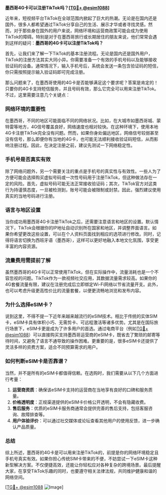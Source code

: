 **墨西哥4G卡可以注册TikTok吗？[[TG💪+ @esim1088](https://t.me/s/esim1088)]**

近年来，短视频平台TikTok在全球范围内掀起了巨大的热潮。无论是在国内还是国外，很多人都希望通过TikTok分享自己的生活、展示才华或者寻找灵感。然而，对于那些身在国外的用户来说，网络环境和运营商政策可能会成为使用TikTok的障碍。特别是对于在墨西哥旅行或长期居住的朋友来说，他们常常会遇到这样的疑问：**墨西哥的4G卡可以注册TikTok吗？**

首先，让我们来了解一下TikTok的基本注册流程。无论是国内还是国外用户，TikTok的注册方法其实大同小异。你需要准备一个有效的手机号码以及能够接收验证码的设备。通常情况下，输入手机号后，系统会发送一条包含验证码的短信，你只需按照提示输入验证码即可完成注册。

那么问题来了，在墨西哥使用的4G卡是否能够满足这个要求呢？答案是肯定的！只要你的4G卡支持短信服务，并且号码有效，那么它完全可以用来注册TikTok。不过，这里需要注意几个关键点：

### **网络环境的重要性**
在墨西哥，不同的地区可能面临不同的网络状况。比如，在大城市如墨西哥城、蒙特雷等地方，4G信号覆盖良好，网络速度也相对较快。在这种环境下，使用本地4G卡注册TikTok完全没有问题。然而，如果你身处偏远地区，网络信号较弱甚至没有信号，那么即便你有当地的4G卡，也可能无法顺利接收验证码短信，从而影响注册过程。因此，在决定注册之前，建议先测试一下网络稳定性。

### **手机号是否真实有效**
除了网络问题外，另一个需要关注的重点是手机号的真实性与有效性。一些人为了方便可能会选择购买虚拟号码或一次性号码用于注册TikTok，但这种做法存在一定的风险。首先，虚拟号码可能无法正常接收验证码；其次，TikTok官方对这类行为持谨慎态度，一旦被检测到，账号可能会被限制或封禁。因此，强烈建议使用真实的当地号码进行注册。

### **语言与地区设置**
当你成功用墨西哥4G卡注册TikTok之后，还需要注意语言和地区的设置。默认情况下，TikTok会根据你的IP地址自动识别所在国家和地区，并调整界面语言。如果你希望更改这些设置，可以在个人资料页面找到相应的选项进行修改。同时，记得将语言切换为西班牙语（墨西哥），这样可以更好地融入本地文化氛围，享受更丰富的内容资源。

### **流量费用需提前了解**
虽然墨西哥的4G卡可以正常使用TikTok，但在实际操作中，流量消耗也是一个不容忽视的问题。TikTok作为一款视频社交应用，其数据流量需求较高。如果你的4G套餐流量有限，建议在注册完成后立即绑定Wi-Fi网络以节省流量开支。此外，也可以考虑升级更高性价比的流量套餐，以便更流畅地浏览和发布内容。

### **为什么选择eSIM卡？**
说到这里，不得不提一下近年来越来越流行的eSIM技术。相比于传统的实体SIM卡，eSIM卡具有体积小巧、无需剪卡、可远程激活等诸多优势。尤其是在国际旅行场景下，eSIM卡更是成为了许多用户的首选。通过电商平台（例如[TG💪+ @esim1088](https://t.me/s/esim1088)）可以直接购买支持墨西哥运营商的eSIM卡，既省去了繁琐的邮寄等待时间，又避免了语言不通导致的操作困难。更重要的是，很多eSIM卡还提供了灵活多样的资费方案，适合不同预算需求的用户。

### **如何判断eSIM卡是否靠谱？**
当然，并不是所有的eSIM卡都值得信赖。在选购时，我们需要从以下几个方面进行考量：
1. **运营商资质**：确保该eSIM卡支持的运营商在当地享有良好的口碑和服务质量。
2. **价格透明度**：正规渠道提供的eSIM卡价格公开透明，不会有隐藏收费。
3. **售后服务**：优质的eSIM卡服务商通常会提供完善的售后支持，包括客服咨询、故障排查等。
4. **用户体验评价**：可以通过社交媒体或论坛查看其他用户的使用反馈，进一步确认产品质量。

### **总结**
综上所述，墨西哥的4G卡是可以用来注册TikTok的，前提是你的网络环境稳定且手机号真实有效。如果你担心传统SIM卡带来的不便，不妨尝试一下eSIM卡这种新型解决方案。不仅便捷高效，还能让你轻松应对各种复杂的跨境场景。最后提醒大家，在享受TikTok乐趣的同时，也要遵守相关法律法规，共同维护健康和谐的网络空间。

[[TG💪+ @esim1088](https://t.me/s/esim1088) ![Image](https://i.postimg.cc/4NQfJmqS/Snipaste-2025-05-13-00-14-12.png)]
